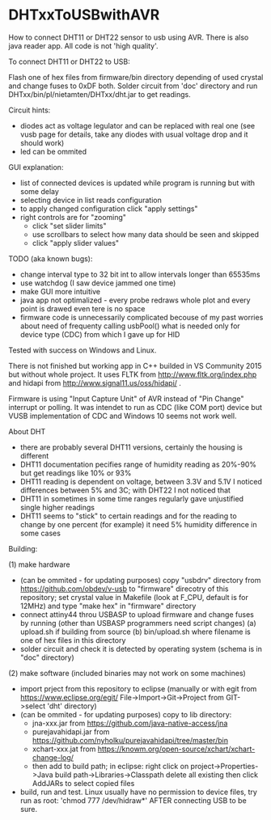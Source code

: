 # DHTxxToUSBwithAVR
How to connect DHT11 or DHT22 sensor to usb using AVR.
There is also java reader app. All code is not 'high quality'.


To connect DHT11 or DHT22 to USB:

Flash one of hex files from firmware/bin directory depending of used crystal and change fuses to 0xDF both.
Solder circuit from 'doc' directory and run DHTxx/bin/pl/nietamten/DHTxx/dht.jar to get readings.

Circuit hints:
- diodes act as voltage legulator and can be replaced with real one (see vusb page for details, take any diodes with usual voltage drop and it should work) 
- led can be ommited

GUI explanation:
- list of connected devices is updated while program is running but with some delay
- selecting device in list reads configuration
- to apply changed configuration click "apply settings"
- right controls are for "zooming"
	- click "set slider limits" 
	- use scrollbars to select how many data should be seen and skipped
	- click "apply slider values"

TODO (aka known bugs):
- change interval type to 32 bit int to allow intervals longer than 65535ms
- use watchdog (I saw device jammed one time)
- make GUI more intuitive
- java app not optimalized - every probe redraws whole plot and every point is drawed even tere is no space
- firmware code is unnecessarily complicated becouse of my past worries about need of frequenty calling usbPool() what is needed only for device type (CDC) from which I gave up for HID 

Tested with success on Windows and Linux.

There is not finished but working app in C++ builded in VS Community 2015 but without whole project. 
It uses FLTK from http://www.fltk.org/index.php and hidapi from http://www.signal11.us/oss/hidapi/ .

Firmware is using "Input Capture Unit" of AVR instead of "Pin Change" interrupt or polling.
It was intendet to run as CDC (like COM port) device but VUSB implementation of CDC and Windows 10 seems not work well.

About DHT
- there are probably several DHT11 versions, certainly the housing is different
- DHT11 documentation pecifies range of humidity reading as 20%-90% but  get readings like 10% or 93%
- DHT11 reading is dependent on voltage, between 3.3V and 5.1V I noticed differences between 5% and 3C; with DHT22 I not noticed that
- DHT11 in sometimes in some time ranges regularly gave unjustified single higher readings
- DHT11 seems to "stick" to certain readings and for the reading to change by one percent (for example) it need 5% humidity difference in some cases

Building:

(1) make hardware
- (can be ommited - for updating purposes) copy "usbdrv" directory from https://github.com/obdev/v-usb to "firmware" direcotry of this repository; set crystal value in Makefile (look at F_CPU, default is for 12MHz) and type "make hex" in "firmware" directory
- connect attiny44 throu USBASP to upload firmware and change fuses by running (other than USBASP programmers need script changes) 
	(a) upload.sh if building from source
	(b) bin/upload.sh <filename> where filename is one of hex files in this directory
- solder circuit and check it is detected by operating system (schema is in "doc" directory)

(2) make software (included binaries may not work on some machines)
- import prject from this repository to eclipse (manually or with egit from https://www.eclipse.org/egit/ File->Import->Git->Project from GIT->select 'dht' directory)
- (can be ommited - for updating purposes) copy to lib directory:
	- jna-xxx.jar from https://github.com/java-native-access/jna
	- purejavahidapi.jar from https://github.com/nyholku/purejavahidapi/tree/master/bin
	- xchart-xxx.jat from https://knowm.org/open-source/xchart/xchart-change-log/
	+ then add to build path; in eclipse: right click on project->Properties->Java build path->Libraries->Classpath delete all existing then click AddJARs to select copied files
- build, run and test. Linux usually have no permission to device files, try run as root: 'chmod 777 /dev/hidraw*' AFTER connecting USB to be sure.

